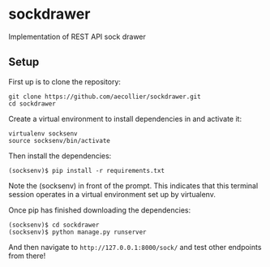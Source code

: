 # sockdrawer
Implementation of REST API sock drawer

## Setup
First up is to clone the repository:
```
git clone https://github.com/aecollier/sockdrawer.git
cd sockdrawer
```

Create a virtual environment to install dependencies in and activate it:
```
virtualenv socksenv
source socksenv/bin/activate
```

Then install the dependencies:
```
(socksenv)$ pip install -r requirements.txt
```

Note the (socksenv) in front of the prompt. This indicates that this terminal session operates in a virtual environment set up by virtualenv.

Once pip has finished downloading the dependencies:
```
(socksenv)$ cd sockdrawer
(socksenv)$ python manage.py runserver
```

And then navigate to `http://127.0.0.1:8000/sock/` and test other endpoints from there!
